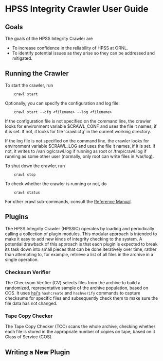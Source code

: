 
# HPSS Integrity Crawler User Guide

## Goals

The goals of the HPSS Integrity Crawler are

* To increase confidence in the reliability of HPSS at ORNL.
* To identify potential issues as they arise so they can be addressed
  and mitigated.

## Running the Crawler

To start the crawler, run

        crawl start

Optionally, you can specify the configuration and log file:

        crawl start --cfg <filename> --log <filename>

If the configuration file is not specified on the command line, the
crawler looks for environment variable $CRAWL_CONF and uses the file
it names, if it is set. If not, it looks for file 'crawl.cfg' in the
current working directory.

If the log file is not specified on the command line, the crawler
looks for environment variable $CRAWL_LOG and uses the file it names,
if it is set. If not, it writes to /var/log/crawl.log if running as
root or /tmp/crawl.log if running as some other user (normally, only
root can write files in /var/log).

To shut down the crawler, run

        crawl stop

To check whether the crawler is running or not, do

        crawl status

For other crawl sub-commands, consult the [Reference
Manual](http://users.nccs.gov/~tpb/hpss/hpssic/ReferenceManual.html).

## Plugins

The HPSS Integrity Crawler (HPSSIC) operates by loading and
periodically calling a collection of plugin modules. This modular
approach is intended to make it easy to add new kinds of integrity
checking to the system. A potential drawback of this approach is that
each plugin is expected to break its task down into small pieces that
can be done iteratively over time, rather than attempting to, for
example, retrieve a list of all files in the archive in a single
operation.

### Checksum Verifier

The Checksum Verifier (CV) selects files from the archive to build a
randomized, representative sample of the archive population, based on
COS. It uses [hsi's](http://www.mgleicher.us/GEL/hsi/) `hashcreate`
and `hashverify` commands to capture checksums for specific files and
subsequently check them to make sure the file data has not changed.

### Tape Copy Checker

The Tape Copy Checker (TCC) scans the whole archive, checking whether
each file is stored in the appropriate number of copies on tape, based
on it Class of Service (COS).




## Writing a New Plugin
